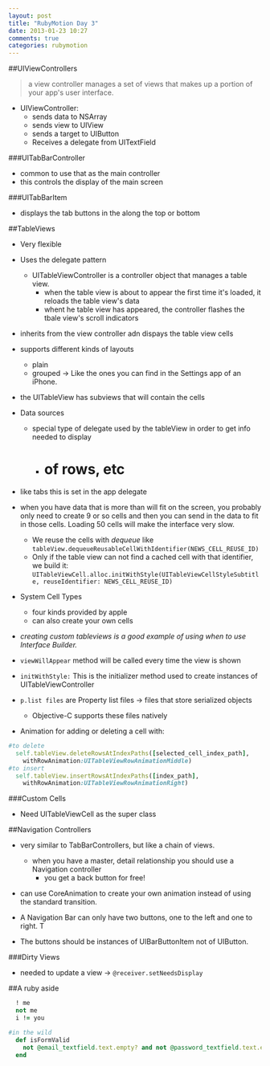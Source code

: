 ```yaml
---
layout: post
title: "RubyMotion Day 3"
date: 2013-01-23 10:27
comments: true
categories: rubymotion
---
```


##UIViewControllers
>a view controller manages a set of views that makes up a portion of your app's user interface.

  - UIViewController:
    - sends data to NSArray
    - sends view to UIView
    - sends a target to UIButton
    - Receives a delegate from UITextField

###UITabBarController
  - common to use that as the main controller
  - this controls the display of the main screen

###UITabBarItem
  - displays the tab buttons in the along the top or bottom

##TableViews
  - Very flexible
  - Uses the delegate pattern
    - UITableViewController is a controller object that manages a table view. 
      - when the table view is about to appear the first time it's loaded, it reloads the table view's data
      - whent he table view has appeared, the controller flashes the tbale view's scroll indicators
  - inherits from the view controller adn dispays the table view cells

  - supports different kinds of layouts
    - plain 
    - grouped -> Like the ones you can find in the Settings app of an iPhone.

  - the UITableView has subviews that will contain the cells

  - Data sources
    - special type of delegate 
      used by the tableView in order to get info needed to display
        - # of rows, etc

  - like tabs this is set in the app delegate

  - when you have data that is more than will fit on the screen, you probably only need to create 9 or so cells and then you can send in the data to fit in those cells. Loading 50 cells will make the interface very slow.
    - We reuse the cells with *dequeue* like `tableView.dequeueReusableCellWithIdentifier(NEWS_CELL_REUSE_ID)`
    - Only if the table view can not find a cached cell with that identifier, we build it: `UITableViewCell.alloc.initWithStyle(UITableViewCellStyleSubtitle, reuseIdentifier: NEWS_CELL_REUSE_ID)`

  - System Cell Types
    - four kinds provided by apple
    - can also create your own cells

  - *creating custom tableviews is a good example of using when to use Interface Builder.*

  - `viewWillAppear` method will be called every time the view is shown
  - `initWithStyle:` This is the initializer method used to create instances of UITableViewController

  - `p.list files` are Property list files -> files that store serialized objects
    - Objective-C supports these files natively

  - Animation for adding or deleting a cell with:
```ruby Animation for deleting and inserting
#to delete
  self.tableView.deleteRowsAtIndexPaths([selected_cell_index_path],
    withRowAnimation:UITableViewRowAnimationMiddle)
#to insert
  self.tableView.insertRowsAtIndexPaths([index_path],
    withRowAnimation:UITableViewRowAnimationRight)
```

###Custom Cells
  - Need UITableViewCell as the super class

##Navigation Controllers
  - very similar to TabBarControllers, but like a chain of views.
    - when you have a master, detail relationship you should use a Navigation controller
      - you get a back button for free!

  - can use CoreAnimation to create your own animation instead of using the standard transition.
  
  - A Navigation Bar can only have two buttons, one to the left and one to right. T
  - The buttons should be instances of UIBarButtonItem not of UIButton.

###Dirty Views
  - needed to update a view -> `@receiver.setNeedsDisplay`

##A ruby aside
```ruby 'not' examples
  ! me
  not me
  i != you

#in the wild
  def isFormValid
    not @email_textfield.text.empty? and not @password_textfield.text.empty?
  end
```